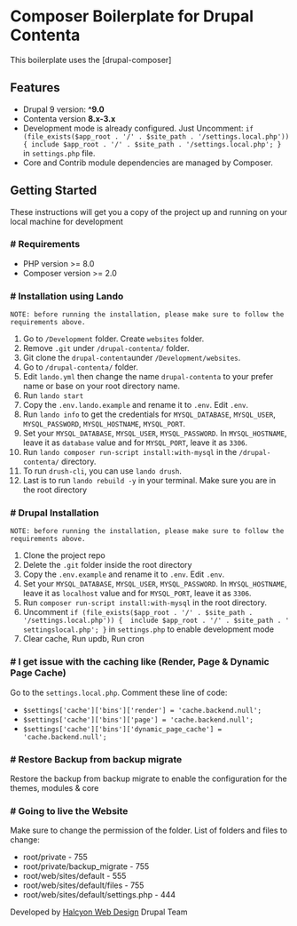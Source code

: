 # Composer Boilerplate for Drupal Contenta
This boilerplate uses the [drupal-composer]

## Features

- Drupal 9 version: **^9.0**
- Contenta version **8.x-3.x**
- Development mode is already configured. Just Uncomment:
 `if (file_exists($app_root . '/' . $site_path . '/settings.local.php')) {
  include $app_root . '/' . $site_path . '/settings.local.php';
}` in `settings.php` file.
- Core and Contrib module dependencies are managed by Composer.

## Getting Started
These instructions will get you a copy of the project up and running on your local machine for development

### # Requirements
- PHP version >= 8.0
- Composer version >= 2.0

### # Installation using Lando
```
NOTE: before running the installation, please make sure to follow the requirements above.
```

1. Go to `/Development` folder. Create `websites` folder.
2. Remove `.git` under `/drupal-contenta/` folder.
3. Git clone the `drupal-contenta`under `/Development/websites`.
4. Go to `/drupal-contenta/` folder.
5. Edit `lando.yml` then change the name `drupal-contenta` to your prefer name or base on your root directory name.
6. Run `lando start`
7. Copy the `.env.lando.example` and rename it to `.env`. Edit `.env`.
8. Run `lando info` to get the credentials for `MYSQL_DATABASE`, `MYSQL_USER`, `MYSQL_PASSWORD`, `MYSQL_HOSTNAME`, `MYSQL_PORT`.
9. Set your `MYSQL_DATABASE`, `MYSQL_USER`, `MYSQL_PASSWORD`. In `MYSQL_HOSTNAME`, leave it as `database` value and for `MYSQL_PORT`, leave it as `3306`.
10. Run `lando composer run-script install:with-mysql` in the `/drupal-contenta/` directory.
11. To run `drush-cli`, you can use `lando drush`.
12. Last is to run `lando rebuild -y` in your terminal. Make sure you are in the root directory

### # Drupal Installation
```
NOTE: before running the installation, please make sure to follow the requirements above.
```

1. Clone the project repo 
2. Delete the `.git` folder inside the root directory
3. Copy the `.env.example` and rename it to `.env`. Edit `.env`.
4. Set your `MYSQL_DATABASE`, `MYSQL_USER`, `MYSQL_PASSWORD`. In `MYSQL_HOSTNAME`, leave it as `localhost` value and for `MYSQL_PORT`, leave it as `3306`.
5. Run `composer run-script install:with-mysql` in the root directory.
6. Uncomment
`if (file_exists($app_root . '/' . $site_path . '/settings.local.php')) {  include $app_root . '/' . $site_path . ' settingslocal.php'; }` in `settings.php` to enable development mode
7. Clear cache, Run updb, Run cron

### # I get issue with the caching like (Render, Page & Dynamic Page Cache)
Go to the `settings.local.php`. Comment these line of code:

- `$settings['cache']['bins']['render'] = 'cache.backend.null';`
- `$settings['cache']['bins']['page'] = 'cache.backend.null';`
- `$settings['cache']['bins']['dynamic_page_cache'] = 'cache.backend.null';`

### # Restore Backup from backup migrate
Restore the backup from backup migrate to enable the configuration for the themes, modules & core

### # Going to live the Website
Make sure to change the permission of the folder.
List of folders and files to change:

- root/private - 755
- root/private/backup_migrate - 755
- root/web/sites/default - 555
- root/web/sites/default/files - 755
- root/web/sites/default/settings.php - 444


Developed by <a href="https://halcyonwebdesign.com.ph/" target="_blank">Halcyon Web Design</a> Drupal Team